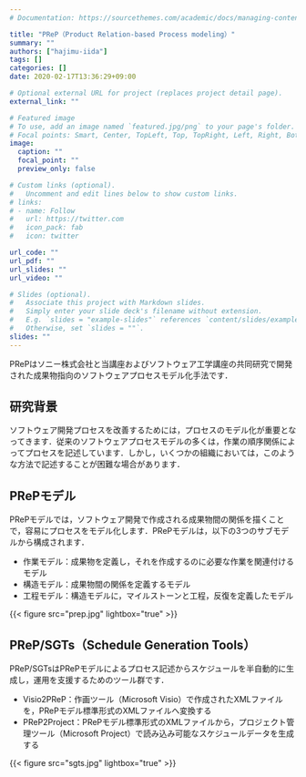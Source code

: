 ```yaml
---
# Documentation: https://sourcethemes.com/academic/docs/managing-content/

title: "PReP（Product Relation-based Process modeling）"
summary: ""
authors: ["hajimu-iida"]
tags: []
categories: []
date: 2020-02-17T13:36:29+09:00

# Optional external URL for project (replaces project detail page).
external_link: ""

# Featured image
# To use, add an image named `featured.jpg/png` to your page's folder.
# Focal points: Smart, Center, TopLeft, Top, TopRight, Left, Right, BottomLeft, Bottom, BottomRight.
image:
  caption: ""
  focal_point: ""
  preview_only: false

# Custom links (optional).
#   Uncomment and edit lines below to show custom links.
# links:
# - name: Follow
#   url: https://twitter.com
#   icon_pack: fab
#   icon: twitter

url_code: ""
url_pdf: ""
url_slides: ""
url_video: ""

# Slides (optional).
#   Associate this project with Markdown slides.
#   Simply enter your slide deck's filename without extension.
#   E.g. `slides = "example-slides"` references `content/slides/example-slides.md`.
#   Otherwise, set `slides = ""`.
slides: ""
---
```


PRePはソニー株式会社と当講座およびソフトウェア工学講座の共同研究で開発された成果物指向のソフトウェアプロセスモデル化手法です．

## 研究背景
ソフトウェア開発プロセスを改善するためには，プロセスのモデル化が重要となってきます．従来のソフトウェアプロセスモデルの多くは，作業の順序関係によってプロセスを記述しています．しかし，いくつかの組織においては，このような方法で記述することが困難な場合があります．

## PRePモデル
PRePモデルでは，ソフトウェア開発で作成される成果物間の関係を描くことで，容易にプロセスをモデル化します．PRePモデルは，以下の3つのサブモデルから構成されます．

- 作業モデル：成果物を定義し，それを作成するのに必要な作業を関連付けるモデル
- 構造モデル：成果物間の関係を定義するモデル
- 工程モデル：構造モデルに，マイルストーンと工程，反復を定義したモデル

{{< figure src="prep.jpg" lightbox="true" >}}

## PReP/SGTs（Schedule Generation Tools）
PReP/SGTsはPRePモデルによるプロセス記述からスケジュールを半自動的に生成し，運用を支援するためのツール群です．

- Visio2PReP：作画ツール（Microsoft Visio）で作成されたXMLファイルを，PRePモデル標準形式のXMLファイルへ変換する
- PReP2Project：PRePモデル標準形式のXMLファイルから，プロジェクト管理ツール（Microsoft Project）で読み込み可能なスケジュールデータを生成する

{{< figure src="sgts.jpg" lightbox="true" >}}
